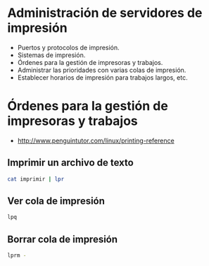 # Administración de servidores de impresión
- Puertos y protocolos de impresión.
- Sistemas de impresión.
- Órdenes para la gestión de impresoras y trabajos.
- Administrar las prioridades con varias colas de impresión.
- Establecer horarios de impresión para trabajos largos, etc. 

# Órdenes para la gestión de impresoras y trabajos
* http://www.penguintutor.com/linux/printing-reference

## Imprimir un archivo de texto
```Bash
cat imprimir | lpr
```
## Ver cola de impresión
```Bash
lpq
```
## Borrar cola de impresión
```Bash
lprm -
```
